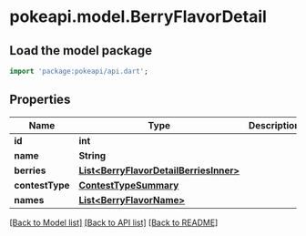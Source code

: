 # pokeapi.model.BerryFlavorDetail

## Load the model package
```dart
import 'package:pokeapi/api.dart';
```

## Properties
Name | Type | Description | Notes
------------ | ------------- | ------------- | -------------
**id** | **int** |  | 
**name** | **String** |  | 
**berries** | [**List&lt;BerryFlavorDetailBerriesInner&gt;**](BerryFlavorDetailBerriesInner.md) |  | 
**contestType** | [**ContestTypeSummary**](ContestTypeSummary.md) |  | 
**names** | [**List&lt;BerryFlavorName&gt;**](BerryFlavorName.md) |  | 

[[Back to Model list]](../README.md#documentation-for-models) [[Back to API list]](../README.md#documentation-for-api-endpoints) [[Back to README]](../README.md)


